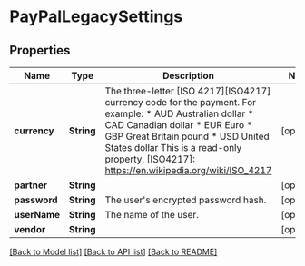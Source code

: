 # PayPalLegacySettings

## Properties
Name | Type | Description | Notes
------------ | ------------- | ------------- | -------------
**currency** | **String** | The three-letter [ISO 4217][ISO4217] currency code for the payment.  For example:  * AUD Australian dollar * CAD Canadian dollar * EUR Euro * GBP Great Britain pound * USD United States dollar  This is a read-only property.  [ISO4217]:          https://en.wikipedia.org/wiki/ISO_4217  | [optional] 
**partner** | **String** |  | [optional] 
**password** | **String** | The user&#39;s encrypted password hash. | [optional] 
**userName** | **String** | The name of the user. | [optional] 
**vendor** | **String** |  | [optional] 

[[Back to Model list]](../README.md#documentation-for-models) [[Back to API list]](../README.md#documentation-for-api-endpoints) [[Back to README]](../README.md)


